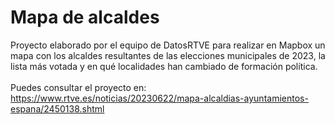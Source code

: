 # Mapa de alcaldes
Proyecto elaborado por el equipo de DatosRTVE para realizar en Mapbox un mapa con los alcaldes resultantes de las elecciones municipales de 2023, la lista más votada y en qué localidades han cambiado de formación política.
<br><br>Puedes consultar el proyecto en: https://www.rtve.es/noticias/20230622/mapa-alcaldias-ayuntamientos-espana/2450138.shtml
